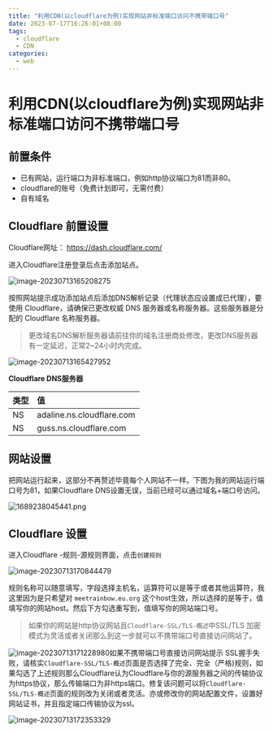 ```yaml
---
title: "利用CDN(以cloudflare为例)实现网站非标准端口访问不携带端口号"
date: 2023-07-17T16:26:01+08:00
tags:
  - cloudflare
  - CDN
categories:
  - web
---
```


# 利用CDN(以cloudflare为例)实现网站非标准端口访问不携带端口号

## 前置条件

* 已有网站，运行端口为非标准端口，例如http协议端口为81而非80。
* cloudflare的账号（免费计划即可，无需付费）
* 自有域名

## Cloudflare 前置设置

Cloudflare网址： https://dash.cloudflare.com/

进入Cloudflare注册登录后点击添加站点。

![image-20230713165208275](https://hermes981128.oss-cn-shanghai.aliyuncs.com/ImageBed/image-20230713165208275.png)

按照网站提示成功添加站点后添加DNS解析记录（代理状态应设置成已代理），要使用 Cloudflare，请确保已更改权威 DNS 服务器或名称服务器。这些服务器是分配的 Cloudflare 名称服务器。

> 更改域名DNS解析服务器请前往你的域名注册商处修改，更改DNS服务器有一定延迟，正常2~24小时内完成。

![image-20230713165427952](https://hermes981128.oss-cn-shanghai.aliyuncs.com/ImageBed/image-20230713165427952.png)

**Cloudflare DNS服务器**

| 类型 | 值                        |
| :--- | :------------------------ |
| NS   | adaline.ns.cloudflare.com |
| NS   | guss.ns.cloudflare.com    |

## 网站设置

把网站运行起来，这部分不再赘述毕竟每个人网站不一样。下图为我的网站运行端口号为81，如果Cloudflare DNS设置无误，当前已经可以通过域名+端口号访问。

![1689238045441.png](https://hermes981128.oss-cn-shanghai.aliyuncs.com/ImageBed/1689238045441.png)

## Cloudflare 设置

进入Cloudflare -规则-源规则界面，点击`创建规则`

![image-20230713170844479](https://hermes981128.oss-cn-shanghai.aliyuncs.com/ImageBed/image-20230713170844479.png)

规则名称可以随意填写，字段选择主机名，运算符可以是等于或者其他运算符，我这里因为是只希望对 `meetrainbow.eu.org` 这个host生效，所以选择的是等于，值填写你的网站host。然后下方勾选重写到，值填写你的网站端口号。

> 如果你的网站是http协议网站且`Cloudflare-SSL/TLS-概述`中SSL/TLS 加密模式为灵活或者关闭那么到这一步就可以不携带端口号直接访问网站了。

![image-20230713171228980](https://hermes981128.oss-cn-shanghai.aliyuncs.com/ImageBed/image-20230713171228980.png)如果不携带端口号直接访问网站提示 SSL握手失败，请核实`Cloudflare-SSL/TLS-概述`页面是否选择了完全、完全（严格)规则，如果勾选了上述规则那么Cloudflare认为Cloudflare与你的源服务器之间的传输协议为https协议，那么传输端口为非https端口。修复该问题可以将`Cloudflare-SSL/TLS-概述`页面的规则改为关闭或者灵活。亦或修改你的网站配置文件，设置好网站证书，并且指定端口传输协议为ssl。

![image-20230713172353329](https://hermes981128.oss-cn-shanghai.aliyuncs.com/ImageBed/image-20230713172353329.png)